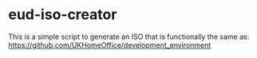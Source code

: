 # eud-iso-creator

This is a simple script to generate an ISO that is functionally the same as:
https://github.com/UKHomeOffice/development_environment

